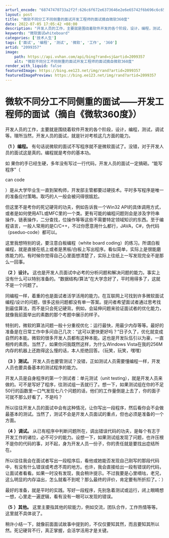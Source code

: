 ```yaml
---
arturl_encode: "68747470733a2f2f:626c6f672e6373646e2e6e65742f6b696c6c65723030303737:372f61727469636c652f64657461696c732f32303939333537"
layout: post
title: "微软不同分工不同侧重的面试开发工程师的面试摘自微软360度"
date: 2022-07-05 17:05:42 +08:00
description: "开发人员的工作，主要就是围绕着软件开发的各个阶段，设计，编程，测试，调试等。理所当然，开发人员的面试"
keywords: "微软面试whiteboard"
categories: ['技术人生']
tags: ['面试', '编程', '测试', '微软', '工作', '360']
artid: "2099357"
image:
    path: https://api.vvhan.com/api/bing?rand=sj&artid=2099357
    alt: "微软不同分工不同侧重的面试开发工程师的面试摘自微软360度"
render_with_liquid: false
featuredImage: https://bing.ee123.net/img/rand?artid=2099357
featuredImagePreview: https://bing.ee123.net/img/rand?artid=2099357
---
```


# 微软不同分工不同侧重的面试——开发工程师的面试（摘自《微软360度》）

开发人员的工作，主要就是围绕着软件开发的各个阶段，设计，编程，测试，调试等。理所当然，开发人员的面试，就是针对考核这几方面的能力。

**（1**
**）编程。**
有句话说微软的面试不写程序就不是微软面试了。没错，对于开发人员的面试这是真的。编程就是考你的基本功。

如
果你的手已经生硬，多年没有写过一行代码，开发人员的面试一定搞砸。“能写程序”（

can code

）是从大学毕业生一直到架构师，开发部主管都要过硬技术。平时多写程序是唯一的准备应付策略。取巧的人一般会被问得很尴尬。

但这里不是考你的死记硬背的功夫，例如告诉我一个Win32 API的具体调用方式，或者是如何使用ATL或MFC里的一个类。更有可能的编程问题则会是涉及字符串操作，链表操作，二分查找，位操作等等这些不需要特定领域知识的东西。至于编程语言，一般人常用的是C/C++，不过你愿意用什么都行，JAVA，C#，伪代码（pseduo-code）都可以。

这里我想特别的说，要注意白板编程（white board coding）的练习。所谓白板编程，就是直接在纸上或者是黑板/白板上写出程序。看似简单，实际上是很能磨炼能力的。有时候你觉得自己心里面想清楚了，实际上往纸上一写发现完全不是那么一回事。

**（2**
**）设计。**
这也是开发人员面试中必考的分析问题和解决问题的能力。事实上没有什么可以特别准备的。“数据结构/算法”在大学念好了，平时用得多了，这就不是一个问题了。

同编程一样，着重的也是面试者活学活用的能力。在互联网上可找到许多微软面试编程/设计的问题，很多这些问题都没有单一答案。提问者希望面试者通过思考找到最佳算法，而不是只会死记硬背。例如，会延伸问题来验证面试者的优化能力，就像我前面举出的素数的那个考题中展示的样子。

特别的，微软的算法问题一般十分重视优化：运行最快，用最少内存等等。最好的准备是在日常工作中多问自己几次：“这可以更快更好吗？”日子久了，优化就变成自然的本能。微软的很多开发人员都有这种本能。这也是开发队伍引以为豪，一直相传的素质。当然了，如果你问我既然这样，为什么Windows Vista在我的256M内存的机器上还跑得这么慢的话，本人拒绝回答。（玩笑，玩笑，嘿嘿）

**（3**
**）测试。**
开发人员也要管测试？没错，正如测试人员需要懂编程一样，开发人员也要具备基本的测试程序的能力。

开发人员是自身程序的第一个测试者：单元测试（unit testing），就是开发人员来做的。可不是写好了程序，往测试组一丢就行了。想一下，如果测试组在你的不足50行的函数里一口气发现七八个问题的话，他们的工作量倒是上去了，你的面子可就不那么好看了，不是吗？

所以往往开发人员的面试中会有这种情况，让你写出一段程序，然后看你会不会做最基本的测试。当然了，测试不会是开发人员面试的重点，但也必须是准备的一个方面。

**（4**
**）调试。**
从已有程序中判断问题所在，调出错误代码的功夫，是每个有志于开发工作的诸位，必不可少的能力。设想一下，如果测试组发现了问题，也许压根不是你的代码的事，对不起，身为开发人员一份子，你的责任就是要找出症结所在。

所以往往我会在面试者写出一段程序后，看他或她能否发现自己刚写的那段代码中，有没有什么错误或考虑不周的地方。也许，我会直接给出一段有错误的代码，让面试者看看。如果一时没有发现，我会稍许提示。不过我要是心里嘀咕，老兄，这么明显的内存溢出，怎么就看不到呢？那么最终的评价，肯定要有所折扣了。：）

最好的准备，就是平时的实践。写好一段程序，先别急着测试或运行，闭上眼睛想一想，心里走一遍逻辑，看有没有一眼可以发现的错误。

**（5**
**）其他。**
这里主要指其他的软能力，例如交流，团队合作，工作热情等等。这里就不具体说了。

稍许小结一下，就像前面面试故事中提到的，不仅仅要知其然，而且要知其所以然。死记硬背不行，真正掌握，会活学活用才是关键。